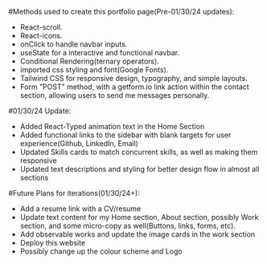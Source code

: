 #Methods used to create this portfolio page(Pre-01/30/24 updates):
- React-scroll.
- React-icons.
- onClick to handle navbar inputs.
- useState for a interactive and functional navbar.
- Conditional Rendering(ternary operators).
- imported css styling and font(Google Fonts).
- Tailwind CSS for responsive design, typography, and simple layouts.
- Form "POST" method, with a getform.io link action within the contact section, allowing users to send me messages personally.


#01/30/24 Update:
- Added React-Typed animation text in the Home Section
- Added functional links to the sidebar with blank targets for user experience(Github, LinkedIn, Email)
- Updated Skills cards to match concurrent skills, as well as making them responsive
- Updated text descriptions and styling for better design flow in almost all sections

#Future Plans for iterations(01/30/24+):
- Add a resume link with a CV/resume
- Update text content for my Home section, About section, possibly Work section, and some micro-copy as well(Buttons, links, forms, etc).
- Add observable works and update the image cards in the work section
- Deploy this website
- Possibly change up the colour scheme and Logo
